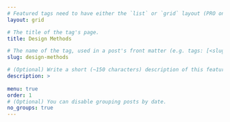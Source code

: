 ```yaml
---
# Featured tags need to have either the `list` or `grid` layout (PRO only).
layout: grid

# The title of the tag's page.
title: Design Methods

# The name of the tag, used in a post's front matter (e.g. tags: [<slug>]).
slug: design-methods

# (Optional) Write a short (~150 characters) description of this featured tag.
description: >
 
menu: true
order: 1
# (Optional) You can disable grouping posts by date.
no_groups: true
---
```

